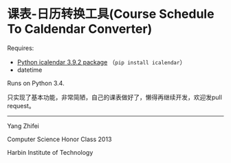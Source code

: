 课表-日历转换工具(Course Schedule To Caldendar Converter)
==============

Requires: 
- [Python icalendar 3.9.2 package](https://pypi.python.org/pypi/icalendar) （`pip install icalendar`）
- datetime

Runs on Python 3.4.

只实现了基本功能，非常简陋，自己的课表做好了，懒得再继续开发，欢迎发pull request。

--------------
Yang Zhifei

Computer Science Honor Class 2013

Harbin Institute of Technology
